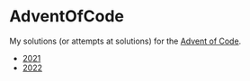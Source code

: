 # AdventOfCode

My solutions (or attempts at solutions) for the [Advent of Code](https://adventofcode.com/).

* [2021](2021)
* [2022](2022)
